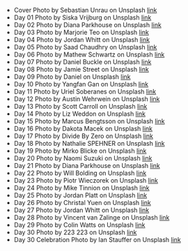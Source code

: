 - Cover Photo by Sebastian Unrau on Unsplash [link](https://unsplash.com/photos/sp-p7uuT0tw)
- Day 01 Photo by Siska Vrijburg on Unsplash [link](https://unsplash.com/photos/AjyF1e_AGmc)
- Day 02 Photo by Diana Parkhouse on Unsplash [link](https://unsplash.com/photos/1tsAbBciTic)
- Day 03 Photo by Marjorie Teo on Unsplash [link](https://unsplash.com/photos/M6TDQYvMVhE)
- Day 04 Photo by Jordan Whitt on Unsplash [link](https://unsplash.com/photos/eqJaXgR1Pmc)
- Day 05 Photo by Saad Chaudhry on Unsplash [link](https://unsplash.com/photos/bAXqzTJ_OdQ)
- Day 06 Photo by Mathew Schwartz on Unsplash [link](https://unsplash.com/photos/gVU53-ppFMc)
- Day 07 Photo by Daniel Buckle on Unsplash [link](https://unsplash.com/photos/DpinkgB4lB0)
- Day 08 Photo by Jamie Street on Unsplash [link](https://unsplash.com/photos/bS9kC1eJ8lc)
- Day 09 Photo by Daniel on Unsplash [link](https://unsplash.com/photos/dull_SO_ZOM)
- Day 10 Photo by Yangfan Gan on Unsplash [link](https://unsplash.com/photos/Z8XMAHDpjyU)
- Day 11 Photo by Uriel Soberanes on Unsplash [link](https://unsplash.com/photos/2eet_WIW-4Q)
- Day 12 Photo by Austin Wehrwein on Unsplash [link](https://unsplash.com/photos/bgt8qbaIgq8)
- Day 13 Photo by Scott Carroll on Unsplash [link](https://unsplash.com/photos/favQn8WgRyk)
- Day 14 Photo by Liz Weddon on Unsplash [link](https://unsplash.com/photos/Uncdy8uz1lI)
- Day 15 Photo by Marcus Bengtsson on Unsplash [link](https://unsplash.com/photos/xujzntUAOhg)
- Day 16 Photo by Dakota Macek on Unsplash [link](https://unsplash.com/photos/L8wLVAM9na8)
- Day 17 Photo by Divide By Zero on Unsplash [link](https://unsplash.com/photos/euumRuGwSfs)
- Day 18 Photo by Nathalie SPEHNER on Unsplash [link](https://unsplash.com/photos/9dc1HBMyfcM)
- Day 19 Photo by Mirko Blicke on Unsplash [link](https://unsplash.com/photos/4uP5c6QIon0)
- Day 20 Photo by Naomi Suzuki on Unsplash [link](https://unsplash.com/photos/XZWY86iXx-U)
- Day 21 Photo by Diana Parkhouse on Unsplash [link](https://unsplash.com/photos/BIEAbVJ6AZk)
- Day 22 Photo by Will Bolding on Unsplash [link](https://unsplash.com/photos/rCfvmsgo5qs)
- Day 23 Photo by Piotr Wieczorek on Unsplash [link](https://unsplash.com/photos/LPLDjHErgII)
- Day 24 Photo by Mike Tinnion on Unsplash [link](https://unsplash.com/photos/BA7da404ekg)
- Day 25 Photo by Jordan Platt on Unsplash [link](https://unsplash.com/photos/A1FW9lntloA)
- Day 26 Photo by Christal Yuen on Unsplash [link](https://unsplash.com/photos/wu14HwPv6f0)
- Day 27 Photo by Jordan Whitt on Unsplash [link](https://unsplash.com/photos/zFj4XdcHaqc)
- Day 28 Photo by Vincent van Zalinge on Unsplash [link](https://unsplash.com/photos/JBdlVj3Mg5I)
- Day 29 Photo by Colin Watts on Unsplash [link](https://unsplash.com/photos/4MQ8vLHv7RY)
- Day 30 Photo by 223 223 on Unsplash [link](https://unsplash.com/photos/MlmN7bHBhE4)
- Day 30 Celebration Photo by Ian Stauffer on Unsplash [link](https://unsplash.com/photos/bH7kZ0yazB0)
